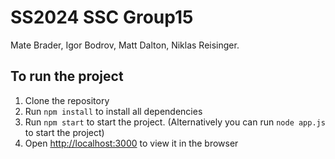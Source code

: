 # SS2024 SSC Group15
Mate Brader, Igor Bodrov, Matt Dalton, Niklas Reisinger. 

## To run the project

1. Clone the repository
2. Run `npm install` to install all dependencies
3. Run `npm start` to start the project. (Alternatively you can run `node app.js` to start the project)
4. Open [http://localhost:3000](http://localhost:3000) to view it in the browser

